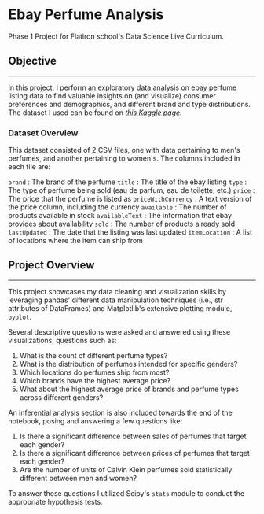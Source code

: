 # Ebay Perfume Analysis
Phase 1 Project for Flatiron school's Data Science Live Curriculum.

## Objective
---
In this project, I perform an exploratory data analysis on ebay perfume listing data to find valuable insights on (and visualize) consumer preferences and demographics, and different brand and type distributions. The dataset I used can be found on [*this Kaggle page*](https://www.kaggle.com/datasets/kanchana1990/perfume-e-commerce-dataset-2024).

### Dataset Overview
This dataset consisted of 2 CSV files, one with data pertaining to men's perfumes, and another pertaining to women's. The columns included in each file are:

`brand` : The brand of the perfume
`title` : The title of the ebay listing
`type` : The type of perfume being sold (eau de parfum, eau de toilette, etc.)
`price` : The price that the perfume is listed as
`priceWithCurrency` : A text version of the price column, including the currency
`available` : The number of products available in stock
`availableText` : The information that ebay provides about availability
`sold` : The number of products already sold
`lastUpdated` : The date that the listing was last updated
`itemLocation` : A list of locations where the item can ship from

## Project Overview
---
This project showcases my data cleaning and visualization skills by leveraging pandas' different data manipulation techniques (i.e., str attributes of DataFrames) and Matplotlib's extensive plotting module, `pyplot`.

Several descriptive questions were asked and answered using these visualizations, questions such as:
1. What is the count of different perfume types?
2. What is the distribution of perfumes intended for specific genders?
3. Which locations do perfumes ship from most?
4. Which brands have the highest average price?
5. What about the highest average price of brands and perfume types across different genders?

An inferential analysis section is also included towards the end of the notebook, posing and answering a few questions like:
1. Is there a significant difference between sales of perfumes that target each gender?
2. Is there a significant difference between prices of perfumes that target each gender?
3. Are the number of units of Calvin Klein perfumes sold statistically different between men and women?

To answer these questions I utilized Scipy's `stats` module to conduct the appropriate hypothesis tests.
